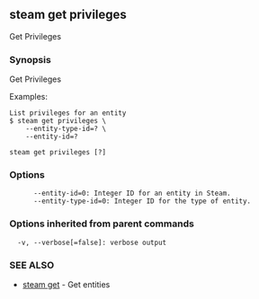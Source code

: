 ## steam get privileges

Get Privileges

### Synopsis


Get Privileges

Examples:

    List privileges for an entity
    $ steam get privileges \
        --entity-type-id=? \
        --entity-id=?

```
steam get privileges [?]
```

### Options

```
      --entity-id=0: Integer ID for an entity in Steam.
      --entity-type-id=0: Integer ID for the type of entity.
```

### Options inherited from parent commands

```
  -v, --verbose[=false]: verbose output
```

### SEE ALSO
* [steam get](steam_get.md)	 - Get entities

